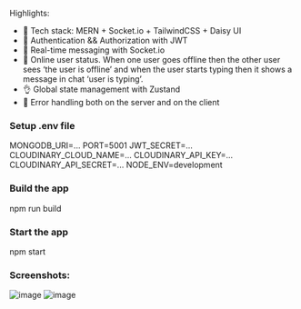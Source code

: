 Highlights:

- 🌟 Tech stack: MERN + Socket.io + TailwindCSS + Daisy UI
- 🎃 Authentication && Authorization with JWT
- 👾 Real-time messaging with Socket.io
- 🚀 Online user status. When one user goes offline then the other user sees ‘the user is offline’ and when the user starts typing then it shows a message in chat ‘user is typing’.
- 👌 Global state management with Zustand
- 🐞 Error handling both on the server and on the client

### Setup .env file

MONGODB_URI=...
PORT=5001
JWT_SECRET=...
CLOUDINARY_CLOUD_NAME=...
CLOUDINARY_API_KEY=...
CLOUDINARY_API_SECRET=...
NODE_ENV=development

### Build the app

npm run build

### Start the app

npm start

### Screenshots:

![image](https://github.com/user-attachments/assets/752f5949-025f-4c77-856d-9cedccb6de0e)
![image](https://github.com/user-attachments/assets/723f156c-1873-4473-ab05-0d4ff953adc1)
